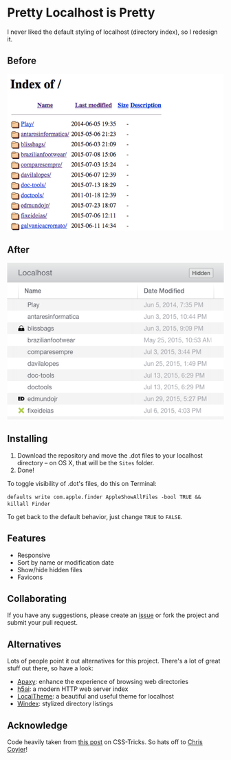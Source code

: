 # Pretty Localhost is Pretty

I never liked the default styling of localhost (directory index), so I redesign it.

## Before

![Localhost Before](before.png)

## After

![Localhost After](after.png)

## Installing

1. Download the repository and move the .dot files to your localhost directory – on OS X, that will be the `Sites` folder.
2. Done!

To toggle visibility of .dot's files, do this on Terminal:

    defaults write com.apple.finder AppleShowAllFiles -bool TRUE && killall Finder

To get back to the default behavior, just change `TRUE` to `FALSE`.

## Features

- Responsive
- Sort by name or modification date
- Show/hide hidden files
- Favicons

## Collaborating

If you have any suggestions, please create an [issue](https://github.com/edmundojr/localhost/issues) or fork the project and submit your pull request.

## Alternatives

Lots of people point it out alternatives for this project. There's a lot of great stuff out there, so have a look:

- [Apaxy](http://adamwhitcroft.com/apaxy/): enhance the experience of browsing web directories
- [h5ai](https://larsjung.de/h5ai/): a modern HTTP web server index
- [LocalTheme](https://github.com/VictorCamargo/LocalTheme): a beautiful and useful theme for localhost
- [Windex](https://github.com/desandro/windex): stylized directory listings

## Acknowledge

Code heavily taken from [this post](https://css-tricks.com/snippets/php/display-styled-directory-contents/) on CSS-Tricks. So hats off to [Chris Coyier](https://twitter.com/chriscoyier)!
